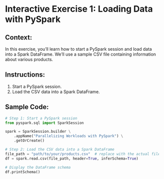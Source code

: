 # Interactive Exercise 1: Loading Data with PySpark

## Context:
In this exercise, you’ll learn how to start a PySpark session and load data into a Spark DataFrame. We’ll use a sample CSV file containing information about various products.

## Instructions:

1. Start a PySpark session.
2. Load the CSV data into a Spark DataFrame.

## Sample Code:

```python
# Step 1: Start a PySpark session
from pyspark.sql import SparkSession

spark = SparkSession.builder \
    .appName("Parallelizing Workloads with PySpark") \
    .getOrCreate()

# Step 2: Load the CSV data into a Spark DataFrame
file_path = "path/to/your/products.csv"  # replace with the actual file path
df = spark.read.csv(file_path, header=True, inferSchema=True)

# Display the DataFrame schema
df.printSchema()

